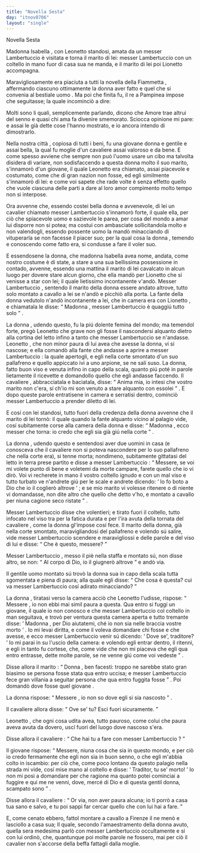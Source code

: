 ```yaml
---
title: "Novella Sesta"
day: "itnov0706"
layout: "single"
---
```

<html>
 <head>
 </head>
 <body>
  <div id="nov0706" type="novella" who="pampinea">
   <head>
    Novella Sesta
   </head>
   <argument>
    <p>
     <milestone id="p07060001"/>
     <name persref="isabella" type="person">
      Madonna Isabella
     </name>
     , con
     <name persref="leonetto" type="person">
      Leonetto
     </name>
     standosi, amata da un
     <name persref="lambertuccio" type="person">
      messer Lambertuccio
     </name>
     &egrave; visitata e torna
     <name persref="marito-0706" type="person">
      il marito
     </name>
     di lei: messer Lambertuccio con un coltello in mano fuor di casa sua ne manda, e il marito di lei poi Lionetto accompagna.
    </p>
   </argument>
   <div3 type="commentary" who="author">
    <p>
     <milestone id="p07060002"/>
     Maravigliosamente era piaciuta a tutti la novella della
     <name persref="fiammetta" type="person">
      Fiammetta
     </name>
     , affermando ciascuno ottimamente
     <name persref="donna-0705" type="person">
      la donna
     </name>
     aver fatto e quel che si convenia al bestiale
     <name persref="geloso-0705" type="person">
      uomo
     </name>
     . Ma poi che finita fu,
     <name persref="dioneo" type="person">
      il re
     </name>
     a
     <name persref="pampinea" type="person">
      Pampinea
     </name>
     impose che seguitasse; la quale incominci&ograve; a dire:
    </p>
   </div3>
   <div3 type="commentary" who="pampinea">
    <p>
     <milestone id="p07060003"/>
     Molti sono li quali, semplicemente parlando, dicono che
     <name persref="amore" type="person">
      Amore
     </name>
     trae altrui del senno e quasi chi ama fa divenire smemorato. Sciocca opinione mi pare: e assai le gi&agrave; dette cose l'hanno mostrato, e io ancora intendo di dimostrarlo.
    </p>
   </div3>
   <p>
    <milestone id="p07060004"/>
    Nella nostra
    <name placeref="firenze" type="place">
     citt&agrave;
    </name>
    , copiosa di tutti i beni, fu una giovane
    <name persref="isabella" type="person">
     donna
    </name>
    e gentile e assai bella, la qual fu moglie d'un
    <name persref="marito-0706" type="person">
     cavaliere
    </name>
    assai valoroso e da bene.
    <milestone id="p07060005"/>
    E come spesso avviene che sempre non pu&ograve; l'uomo usare un cibo ma talvolta disidera di variare, non sodisfaccendo a questa donna molto il suo marito, s'innamor&ograve; d'un giovane, il quale
    <name persref="leonetto" type="person">
     Leonetto
    </name>
    era chiamato, assai piacevole e costumato, come che di gran nazion non fosse, ed egli similmente s'innamor&ograve; di lei: e come voi sapete che rade volte &egrave; senza effetto quello che vuole ciascuna delle parti a dare al loro amor compimento molto tempo non si interpose.
   </p>
   <p>
    <milestone id="p07060006"/>
    Ora avvenne che, essendo costei bella donna e avvenevole, di lei un cavalier chiamato
    <name persref="lambertuccio" type="person">
     messer Lambertuccio
    </name>
    s'innamor&ograve; forte, il quale ella, per ci&ograve; che spiacevole uomo e sazievole le parea, per cosa del mondo a amar lui disporre non si potea; ma costui con ambasciate sollicitandola molto e non valendogli, essendo possente uomo la mand&ograve; minacciando di vituperarla se non facesse il piacer suo; per la qual cosa
    <name persref="isabella" type="person">
     la donna
    </name>
    , temendo e conoscendo come fatto era, si condusse a fare il voler suo.
   </p>
   <p>
    <milestone id="p07060007"/>
    E essendosene la donna, che
    <name persref="isabella" type="person">
     madonna Isabella
    </name>
    avea nome, andata, come nostro costume &egrave; di state, a stare a una sua bellissima possessione in contado, avvenne, essendo una mattina
    <name persref="marito-0706" type="person">
     il marito
    </name>
    di lei cavalcato in alcun luogo per dovere stare alcun giorno, che ella mand&ograve; per
    <name persref="leonetto" type="person">
     Lionetto
    </name>
    che si venisse a star con lei; il quale lietissimo incontanente v'and&ograve;.
    <milestone id="p07060008"/>
    <name persref="lambertuccio" type="person">
     Messer Lambertuccio
    </name>
    , sentendo il marito della donna essere andato altrove, tutto solo montato a cavallo a lei se n'and&ograve; e picchi&ograve; alla porta.
    <milestone id="p07060009"/>
    <name persref="fante-0706" type="person">
     La fante
    </name>
    della donna vedutolo n'and&ograve; incontanente a lei, che in camera era con
    <name persref="leonetto" type="person">
     Lionetto
    </name>
    , e chiamatala le disse:
    <q direct="unspecified" who="fante-0706">
     <name persref="isabella" type="person">
      Madonna
     </name>
     ,
     <name persref="lambertuccio" type="person">
      messer Lambertuccio
     </name>
     &egrave; quaggi&uacute; tutto solo
    </q>
    .
   </p>
   <p>
    <milestone id="p07060010"/>
    <name persref="isabella" type="person">
     La donna
    </name>
    , udendo questo, fu la pi&uacute; dolente femina del mondo; ma temendol forte, preg&ograve;
    <name persref="leonetto" type="person">
     Leonetto
    </name>
    che grave non gli fosse il nascondersi alquanto dietro alla cortina del letto infino a tanto che
    <name persref="lambertuccio" type="person">
     messer Lambertuccio
    </name>
    se n'andasse.
    <milestone id="p07060011"/>
    <name persref="leonetto" type="person">
     Leonetto
    </name>
    , che non minor paura di lui avea che avesse la donna, vi si nascose; e ella comand&ograve; alla
    <name persref="fante-0706" type="person">
     fante
    </name>
    che andasse a aprire a
    <name persref="lambertuccio" type="person">
     messer Lambertuccio
    </name>
    : la quale apertogli, e egli nella corte smontato d'un suo pallafreno e quello appiccato ivi a uno arpione, se ne sal&iacute; suso.
    <milestone id="p07060012"/>
    La donna, fatto buon viso e venuta infino in capo della scala, quanto pi&uacute; pot&eacute; in parole lietamente il ricevette e domandollo quello che egli andasse faccendo.
    <milestone id="p07060013"/>
    <name persref="lambertuccio" type="person">
     Il cavaliere
    </name>
    , abbracciatala e baciatala, disse:
    <q direct="unspecified" who="lambertuccio">
     Anima mia, io intesi che vostro
     <name persref="marito-0706" type="person">
      marito
     </name>
     non c'era, s&iacute; ch'io mi son venuto a stare alquanto con essolei
    </q>
    . E dopo queste parole entratisene in camera e serratisi dentro, cominci&ograve;
    <name persref="lambertuccio" type="person">
     messer Lambertuccio
    </name>
    a prender diletto di lei.
   </p>
   <p>
    <milestone id="p07060014"/>
    E cos&iacute; con lei standosi, tutto fuori della credenza della
    <name persref="isabella" type="person">
     donna
    </name>
    avvenne che
    <name persref="marito-0706" type="person">
     il marito
    </name>
    di lei torn&ograve;: il quale quando
    <name persref="fante-0706" type="person">
     la fante
    </name>
    alquanto vicino al palagio vide, cos&iacute; subitamente corse alla camera della donna e disse:
    <q direct="unspecified" who="fante-0706">
     <name persref="isabella" type="person">
      Madonna
     </name>
     , ecco messer che torna: io credo che egli sia gi&agrave; gi&uacute; nella corte
    </q>
    .
   </p>
   <p>
    <milestone id="p07060015"/>
    <name persref="isabella" type="person">
     La donna
    </name>
    , udendo questo e sentendosi aver due uomini in casa (e conosceva che
    <name persref="lambertuccio" type="person">
     il cavaliere
    </name>
    non si poteva nascondere per lo suo pallafreno che nella corte era), si tenne morta; nondimeno, subitamente gittatasi del letto in terra prese partito e disse a
    <name persref="lambertuccio" type="person">
     messer Lambertuccio
    </name>
    :
    <q direct="unspecified" who="isabella">
     Messere, se voi mi volete punto di bene e voletemi da morte campare, farete quello che io vi dir&ograve;.
     <milestone id="p07060016"/>
     Voi vi recherete in mano il vostro coltello ignudo e con un mal viso e tutto turbato ve n'andrete gi&uacute; per le scale e andrete dicendo:
     <q direct="unspecified" who="lambertuccio">
      Io fo boto a Dio che io il coglier&ograve; altrove
     </q>
     ; e se mio
     <name persref="marito-0706" type="person">
      marito
     </name>
     vi volesse ritenere o di niente vi domandasse, non dite altro che quello che detto v'ho, e montato a cavallo per niuna cagione seco ristate
    </q>
    .
   </p>
   <p>
    <milestone id="p07060017"/>
    <name persref="lambertuccio" type="person">
     Messer Lambertuccio
    </name>
    disse che volentieri; e tirato fuori il coltello, tutto infocato nel viso tra per la fatica durata e per l'ira avuta della tornata del
    <name persref="marito-0706" type="person">
     cavaliere
    </name>
    , come
    <name persref="isabella" type="person">
     la donna
    </name>
    gl'impose cos&iacute; fece. Il marito della donna, gi&agrave; nella corte smontato, maravigliandosi del pallafreno e volendo s&uacute; salire, vide
    <name persref="lambertuccio" type="person">
     messer Lambertuccio
    </name>
    scendere e maravigliossi e delle parole e del viso di lui e disse:
    <q direct="unspecified" who="marito-0706">
     Che &egrave; questo, messere?
    </q>
   </p>
   <p>
    <milestone id="p07060018"/>
    <name persref="lambertuccio" type="person">
     Messer Lambertuccio
    </name>
    , messo il pi&egrave; nella staffa e montato s&uacute;, non disse altro, se non:
    <q direct="unspecified" who="lambertuccio">
     Al corpo di Dio, io il giugner&ograve; altrove
    </q>
    e and&ograve; via.
   </p>
   <p>
    <milestone id="p07060019"/>
    Il gentile
    <name persref="marito-0706" type="person">
     uomo
    </name>
    montato s&uacute; trov&ograve;
    <name persref="isabella" type="person">
     la donna
    </name>
    sua in capo della scala tutta sgomentata e piena di paura; alla quale egli disse:
    <q direct="unspecified" who="marito-0706">
     Che cosa &egrave; questa? cui va
     <name persref="lambertuccio" type="person">
      messer Lambertuccio
     </name>
     cos&iacute; adirato minacciando?
    </q>
   </p>
   <p>
    <milestone id="p07060020"/>
    <name persref="isabella" type="person">
     La donna
    </name>
    , tiratasi verso la camera acci&ograve; che
    <name persref="leonetto" type="person">
     Leonetto
    </name>
    l'udisse, rispose:
    <q direct="unspecified" who="isabella">
     <name persref="marito-0706" type="person">
      Messere
     </name>
     , io non ebbi mai simil paura a questa. Qua entro si fugg&iacute; un giovane, il quale io non conosco e che
     <name persref="lambertuccio" type="person">
      messer Lambertuccio
     </name>
     col coltello in man seguitava, e trov&ograve; per ventura questa camera aperta e tutto tremante disse:
     <q direct="unspecified" who="leonetto">
      <name persref="isabella" type="person">
       Madonna
      </name>
      , per Dio aiutatemi, ch&eacute; io non sia nelle braccia vostre morto
     </q>
     .
     <milestone id="p07060021"/>
     Io mi levai diritta, e come il voleva domandare chi fosse e che avesse, e ecco
     <name persref="lambertuccio" type="person">
      messer Lambertuccio
     </name>
     venir s&uacute; dicendo:
     <q direct="unspecified" who="lambertuccio">
      Dove se', traditore?
     </q>
     Io mi parai in su l'uscio della camera: e volendo egli entrar dentro, il ritenni, e egli in tanto fu cortese, che, come vide che non mi piaceva che egli qua entro entrasse, dette molte parole, se ne venne gi&uacute; come voi vedeste
    </q>
    .
   </p>
   <p>
    <milestone id="p07060022"/>
    Disse allora
    <name persref="marito-0706" type="person">
     il marito
    </name>
    :
    <q direct="unspecified" who="marito-0706">
     <name persref="isabella" type="person">
      Donna
     </name>
     , ben facesti: troppo ne sarebbe stato gran biasimo se persona fosse stata qua entro uccisa; e
     <name persref="lambertuccio" type="person">
      messer Lambertuccio
     </name>
     fece gran villania a seguitar persona che qua entro fuggita fosse
    </q>
    . Poi domand&ograve; dove fosse quel
    <name persref="leonetto" type="person">
     giovane
    </name>
    .
   </p>
   <p>
    <milestone id="p07060023"/>
    <name persref="isabella" type="person">
     La donna
    </name>
    rispose:
    <q direct="unspecified" who="isabella">
     <name persref="marito-0706" type="person">
      Messere
     </name>
     , io non so dove egli si sia nascosto
    </q>
    .
   </p>
   <p>
    <milestone id="p07060024"/>
    <name persref="marito-0706" type="person">
     Il cavaliere
    </name>
    allora disse:
    <q direct="unspecified" who="marito-0706">
     Ove se' tu? Esci fuori sicuramente.
    </q>
   </p>
   <p>
    <milestone id="p07060025"/>
    <name persref="leonetto" type="person">
     Leonetto
    </name>
    , che ogni cosa udita avea, tutto pauroso, come colui che paura aveva avuta da dovero, usc&iacute; fuori del luogo dove nascoso s'era.
   </p>
   <p>
    <milestone id="p07060026"/>
    Disse allora
    <name persref="marito-0706" type="person">
     il cavaliere
    </name>
    :
    <q direct="unspecified" who="marito-0706">
     Che hai tu a fare con
     <name persref="lambertuccio" type="person">
      messer Lambertuccio
     </name>
     ?
    </q>
   </p>
   <p>
    <milestone id="p07060027"/>
    <name persref="leonetto" type="person">
     Il giovane
    </name>
    rispose:
    <q direct="unspecified" who="leonetto">
     Messere, niuna cosa che sia in questo mondo, e per ci&ograve; io credo fermamente che egli non sia in buon senno, o che egli m'abbia colto in iscambio: per ci&ograve; che, come poco lontano da questo palagio nella strada mi vide, cos&iacute; mise mano al coltello e disse:
     <q direct="unspecified" who="lambertuccio">
      Traditor, tu se' morto!
     </q>
     Io non mi posi a domandare per che ragione ma quanto potei cominciai a fuggire e qui me ne venni, dove, merc&eacute; di Dio e di questa gentil donna, scampato sono
    </q>
    .
   </p>
   <p>
    <milestone id="p07060028"/>
    Disse allora
    <name persref="marito-0706" type="person">
     il cavaliere
    </name>
    :
    <q direct="unspecified" who="marito-0706">
     Or via, non aver paura alcuna; io ti porr&ograve; a casa tua sano e salvo, e tu poi sappi far cercar quello che con lui hai a fare.
    </q>
   </p>
   <p>
    <milestone id="p07060029"/>
    E, come cenato ebbero, fattol montare a cavallo a Firenze il ne men&ograve; e lasciollo a casa sua; Il quale, secondo l'amaestramento della
    <name persref="isabella" type="person">
     donna
    </name>
    avuto, quella sera medesima parl&ograve; con
    <name persref="lambertuccio" type="person">
     messer Lambertuccio
    </name>
    occultamente e s&iacute; con lui ordin&ograve;, che, quantunque poi molte parole ne fossero, mai per ci&ograve;
    <name persref="marito-0706" type="person">
     il cavalier
    </name>
    non s'accorse della beffa fattagli dalla moglie.
   </p>
  </div>
 </body>
</html>